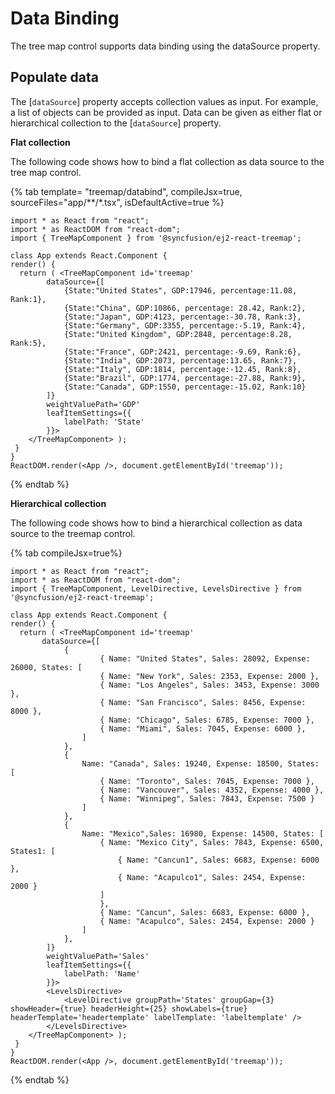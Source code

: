 # Data Binding

The tree map control supports data binding using the dataSource property.

## Populate data

The [`dataSource`] property accepts collection values as input. For example, a list of objects can be provided as input. Data can be given as either flat or hierarchical collection to the [`dataSource`] property.

<!-- markdownlint-disable MD036 -->

**Flat collection**

The following code shows how to bind a flat collection as data source to the tree map control.

{% tab template= "treemap/databind", compileJsx=true, sourceFiles="app/**/*.tsx", isDefaultActive=true %}

```tsx
import * as React from "react";
import * as ReactDOM from "react-dom";
import { TreeMapComponent } from '@syncfusion/ej2-react-treemap';

class App extends React.Component {
render() {
  return ( <TreeMapComponent id='treemap'
        dataSource={[
            {State:"United States", GDP:17946, percentage:11.08, Rank:1},
            {State:"China", GDP:10866, percentage: 28.42, Rank:2},
            {State:"Japan", GDP:4123, percentage:-30.78, Rank:3},
            {State:"Germany", GDP:3355, percentage:-5.19, Rank:4},
            {State:"United Kingdom", GDP:2848, percentage:8.28, Rank:5},
            {State:"France", GDP:2421, percentage:-9.69, Rank:6},
            {State:"India", GDP:2073, percentage:13.65, Rank:7},
            {State:"Italy", GDP:1814, percentage:-12.45, Rank:8},
            {State:"Brazil", GDP:1774, percentage:-27.88, Rank:9},
            {State:"Canada", GDP:1550, percentage:-15.02, Rank:10}
        ]}
        weightValuePath='GDP'
        leafItemSettings={{
            labelPath: 'State'
        }}>
    </TreeMapComponent> );
 }
}
ReactDOM.render(<App />, document.getElementById('treemap'));
```

{% endtab %}

**Hierarchical collection**

The following code shows how to bind a hierarchical collection as data source to the treemap control.

<!-- markdownlint-disable MD010 -->

{% tab compileJsx=true%}

```tsx
import * as React from "react";
import * as ReactDOM from "react-dom";
import { TreeMapComponent, LevelDirective, LevelsDirective } from '@syncfusion/ej2-react-treemap';

class App extends React.Component {
render() {
  return ( <TreeMapComponent id='treemap'
       dataSource={[
            {
                    { Name: "United States", Sales: 28092, Expense: 26000, States: [
                    { Name: "New York", Sales: 2353, Expense: 2000 },
                    { Name: "Los Angeles", Sales: 3453, Expense: 3000 },
                    { Name: "San Francisco", Sales: 8456, Expense: 8000 },
                    { Name: "Chicago", Sales: 6785, Expense: 7000 },
                    { Name: "Miami", Sales: 7045, Expense: 6000 },
                ]
            },
            {
                Name: "Canada", Sales: 19240, Expense: 18500, States: [
                    { Name: "Toronto", Sales: 7045, Expense: 7000 },
                    { Name: "Vancouver", Sales: 4352, Expense: 4000 },
                    { Name: "Winnipeg", Sales: 7843, Expense: 7500 }
                ]
            },
            {
                Name: "Mexico",Sales: 16980, Expense: 14500, States: [
                    { Name: "Mexico City", Sales: 7843, Expense: 6500, States1: [
                        { Name: "Cancun1", Sales: 6683, Expense: 6000 },
                        { Name: "Acapulco1", Sales: 2454, Expense: 2000 }
                    ]
                    },
                    { Name: "Cancun", Sales: 6683, Expense: 6000 },
                    { Name: "Acapulco", Sales: 2454, Expense: 2000 }
                ]
            },
        ]}
        weightValuePath='Sales'
        leafItemSettings={{
            labelPath: 'Name'
        }}>
        <LevelsDirective>
            <LevelDirective groupPath='States' groupGap={3} showHeader={true} headerHeight={25} showLabels={true} headerTemplate='headertemplate' labelTemplate: 'labeltemplate' />
        </LevelsDirective>
    </TreeMapComponent> );
 }
}
ReactDOM.render(<App />, document.getElementById('treemap'));
```

{% endtab %}
